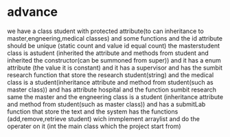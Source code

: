 # advance
we have a class student with protected attribute(to can inheritance to master,engneering,medical classes) and some functions and the id attribute should be unique (static count and value id equal count) the masterstudent class is astudent (inherited the attribute and methods from student and inherited the constructor(can be summoned from super)) and it has a enum attribute (the value it is constant) and it has a supervisor and has the sumbit research function that store the research student(string) and the medical class is a student(inheritance attribute and method from student(such as master class)) and has attribute hospital and the function sumbit research same the master and the engneering class is a student (inheritance attribute and method from student(such as master class)) and has a submitLab function that store the text and the system has the functions (add,remove,retrieve student) wich immplement arraylist and do the operater on it (int the main class which the project start from)
